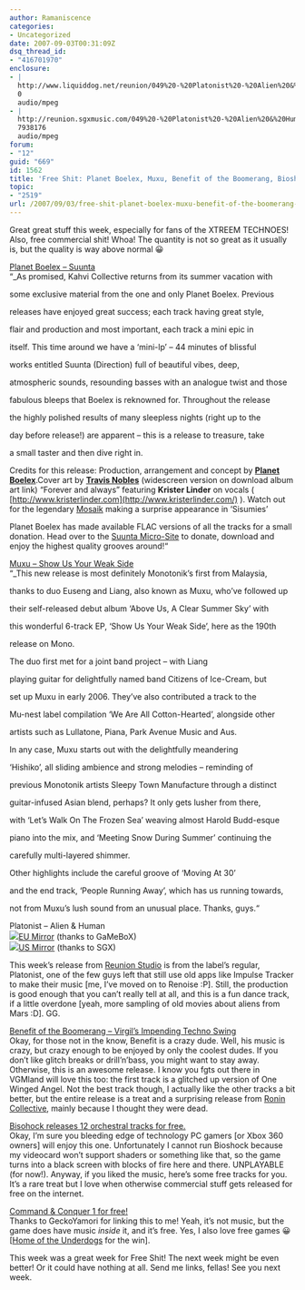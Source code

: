 ```yaml
---
author: Ramaniscence
categories:
- Uncategorized
date: 2007-09-03T00:31:09Z
dsq_thread_id:
- "416701970"
enclosure:
- |
  http://www.liquiddog.net/reunion/049%20-%20Platonist%20-%20Alien%20&%20Human.mp3
  0
  audio/mpeg
- |
  http://reunion.sgxmusic.com/049%20-%20Platonist%20-%20Alien%20&%20Human.mp3
  7938176
  audio/mpeg
forum:
- "12"
guid: "669"
id: 1562
title: 'Free Shit: Planet Boelex, Muxu, Benefit of the Boomerang, Bioshock, Free C&#038;C1'
topic:
- "2519"
url: /2007/09/03/free-shit-planet-boelex-muxu-benefit-of-the-boomerang-bioshock-free-cc1/
---
```


Great great stuff this week, especially for fans of the XTREEM TECHNOES! Also, free commercial shit! Whoa! The quantity is not so great as it usually is, but the quality is way above normal 😀
  
<a href="http://kahvi.org/152.php" target="_blank">Planet Boelex &#8211; Suunta</a>  
&#8220;_As promised, Kahvi Collective returns from its summer vacation with
  
some exclusive material from the one and only Planet Boelex. Previous
  
releases have enjoyed great success; each track having great style,
  
flair and production and most important, each track a mini epic in
  
itself. This time around we have a &#8216;mini-lp&#8217; &#8211; 44 minutes of blissful
  
works entitled Suunta (Direction) full of beautiful vibes, deep,
  
atmospheric sounds, resounding basses with an analogue twist and those
  
fabulous bleeps that Boelex is reknowned for. Throughout the release
  
the highly polished results of many sleepless nights (right up to the
  
day before release!) are apparent &#8211; this is a release to treasure, take
  
a small taster and then dive right in. </p> 

Credits for this release: Production, arrangement and concept by [**Planet Boelex**](http://www.boelex.org/).Cover art by [**Travis Nobles**](http://www.travisnobles.com/) (widescreen version on download album art link) &#8220;Forever and always&#8221; featuring **Krister Linder** on vocals ( [http://www.kristerlinder.com](http://www.kristerlinder.com/) ). Watch out for the legendary [Mosaik](http://www.mosaik.se/) making a surprise appearance in &#8216;Sisumies&#8217;

Planet Boelex has made available FLAC versions of all the tracks for a small donation. Head over to the [Suunta Micro-Site](http://www.boelex.org/suunta/) to donate, download and enjoy the highest quality grooves around!</em>&#8220;

<a href="http://www.mono211.com/content/releases/mtkmp190.html" target="_blank">Muxu &#8211; Show Us Your Weak Side</a>  
&#8220;_This new release is most definitely Monotonik&#8217;s first from Malaysia,
  
thanks to duo Euseng and Liang, also known as Muxu, who&#8217;ve followed up
  
their self-released debut album &#8216;Above Us, A Clear Summer Sky&#8217; with
  
this wonderful 6-track EP, &#8216;Show Us Your Weak Side&#8217;, here as the 190th
  
release on Mono.</p> 

The duo first met for a joint band project &#8211; with Liang
  
playing guitar for delightfully named band Citizens of Ice-Cream, but
  
set up Muxu in early 2006. They&#8217;ve also contributed a track to the
  
Mu-nest label compilation &#8216;We Are All Cotton-Hearted&#8217;, alongside other
  
artists such as Lullatone, Piana, Park Avenue Music and Aus.

In any case, Muxu starts out with the delightfully meandering
  
&#8216;Hishiko&#8217;, all sliding ambience and strong melodies &#8211; reminding of
  
previous Monotonik artists Sleepy Town Manufacture through a distinct
  
guitar-infused Asian blend, perhaps? It only gets lusher from there,
  
with &#8216;Let&#8217;s Walk On The Frozen Sea&#8217; weaving almost Harold Budd-esque
  
piano into the mix, and &#8216;Meeting Snow During Summer&#8217; continuing the
  
carefully multi-layered shimmer.

Other highlights include the careful groove of &#8216;Moving At 30&#8217;
  
and the end track, &#8216;People Running Away&#8217;, which has us running towards,
  
not from Muxu&#8217;s lush sound from an unusual place. Thanks, guys.</em>&#8220;

<span class="song">Platonist &#8211; Alien & Human</span>   
 <img border="0" src="http://www.reunionstudio.org/images/download.jpg" />[EU Mirror](http://www.liquiddog.net/reunion/049%20-%20Platonist%20-%20Alien%20&%20Human.mp3) (thanks to GaMeBoX)   
 <img border="0" src="http://www.reunionstudio.org/images/download.jpg" />[US Mirror](http://reunion.sgxmusic.com/049%20-%20Platonist%20-%20Alien%20&%20Human.mp3) (thanks to SGX)

This week&#8217;s release from <a href="http://www.reunionstudio.org" target="_blank">Reunion Studio</a> is from the label&#8217;s regular, Platonist, one of the few guys left that still use old apps like Impulse Tracker to make their music [me, I&#8217;ve moved on to Renoise :P]. Still, the production is good enough that you can&#8217;t really tell at all, and this is a fun dance track, if a little overdone [yeah, more sampling of old movies about aliens from Mars :D]. GG.

<a href="http://ronin.genshimedia.com/newrelease.htm" target="_blank">Benefit of the Boomerang &#8211; Virgil&#8217;s Impending Techno Swing</a>  
Okay, for those not in the know, Benefit is a crazy dude. Well, his music is crazy, but crazy enough to be enjoyed by only the coolest dudes. If you don&#8217;t like glitch breaks or drill&#8217;n&#8217;bass, you might want to stay away. Otherwise, this is an awesome release. I know you fgts out there in VGMland will love this too: the first track is a glitched up version of One Winged Angel. Not the best track though, I actually like the other tracks a bit better, but the entire release is a treat and a surprising release from <a target="_blank" href="http://ronin.genshimedia.com/">Ronin Collective</a>, mainly because I thought they were dead.

<a href="http://vgfrequency.blogspot.com/2007/08/2k-releases-12-orchestral-tracks-from.html" target="_blank">Bisohock releases 12 orchestral tracks for free.</a>  
Okay, I&#8217;m sure you bleeding edge of technology PC gamers [or Xbox 360 owners] will enjoy this one. Unfortunately I cannot run Bioshock because my videocard won&#8217;t support shaders or something like that, so the game turns into a black screen with blocks of fire here and there. UNPLAYABLE (for now!). Anyway, if you liked the music, here&#8217;s some free tracks for you. It&#8217;s a rare treat but I love when otherwise commercial stuff gets released for free on the internet.

<a href="http://www.commandandconquer.com/intel/default.aspx?id=61#NewsMain" target="_blank">Command & Conquer 1 for free!</a>  
Thanks to GeckoYamori for linking this to me! Yeah, it&#8217;s not music, but the game does have music _inside_ it, and it&#8217;s free. Yes, I also love free games 😀 [<a href="http://www.the-underdogs.info/" target="_blank">Home of the Underdogs</a> for the win].

This week was a great week for Free Shit! The next week might be even better! Or it could have nothing at all. Send me links, fellas! See you next week.